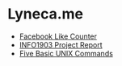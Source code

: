 # Lyneca.me
- [Facebook Like Counter](fbstats)
- [INFO1903 Project Report](https://lyneca.github.io/info1903)
- [Five Basic UNIX Commands](https://lyneca.github.io/basicunix)
